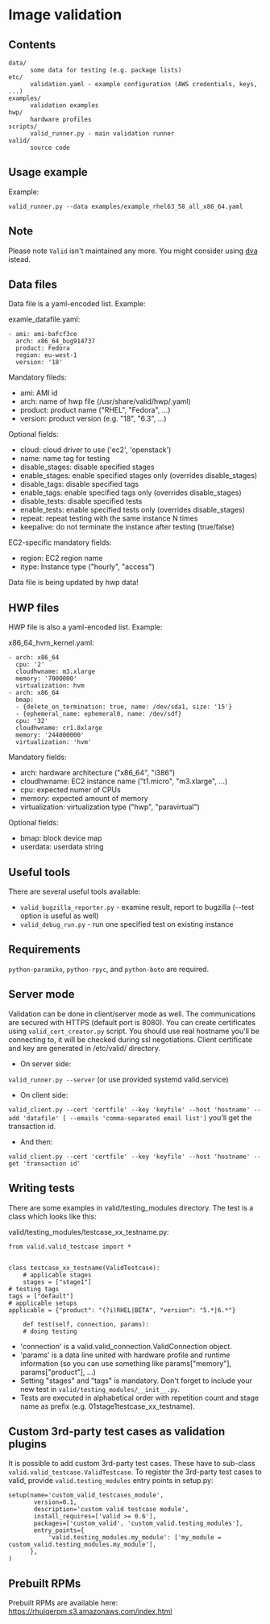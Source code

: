 Image validation
================

Contents
--------
    data/
          some data for testing (e.g. package lists)
    etc/
          validation.yaml - example configuration (AWS credentials, keys, ...)
    examples/
          validation examples
    hwp/
          hardware profiles
    scripts/
          valid_runner.py - main validation runner
    valid/
          source code


Usage example
-------------
Example: 

`valid_runner.py --data examples/example_rhel63_58_all_x86_64.yaml`

Note
----
Please note `Valid` isn't maintained any more.
You might consider using [dva](https://github.com/RedHatQE/dva) istead.

Data files
----------
Data file is a yaml-encoded list. Example:

examle_datafile.yaml:

    - ami: ami-bafcf3ce
      arch: x86_64_bug914737
      product: Fedora
      region: eu-west-1
      version: '18'

Mandatory fileds:
* ami: AMI id
* arch: name of hwp file (/usr/share/valid/hwp/<name>.yaml)
* product: product name ("RHEL", "Fedora", ...)
* version: product version (e.g. "18", "6.3", ...)

Optional fields:
* cloud: cloud driver to use ('ec2', 'openstack')
* name: name tag for testing
* disable_stages: disable specified stages
* enable_stages: enable specified stages only (overrides disable_stages)
* disable_tags: disable specified tags
* enable_tags: enable specified tags only (overrides disable_stages)
* disable_tests: disable specified tests
* enable_tests: enable specified tests only (overrides disable_stages)
* repeat: repeat testing with the same instance N times
* keepalive: do not terminate the instance after testing (true/false)

EC2-specific mandatory fields:
* region: EC2 region name
* itype: Instance type ("hourly", "access")

Data file is being updated by hwp data!


HWP files
---------
HWP file is also a yaml-encoded list. Example:

x86_64_hvm_kernel.yaml:

    - arch: x86_64
      cpu: '2'
      cloudhwname: m3.xlarge
      memory: '7000000'
      virtualization: hvm
    - arch: x86_64
      bmap:
      - {delete_on_termination: true, name: /dev/sda1, size: '15'}
      - {ephemeral_name: ephemeral0, name: /dev/sdf}
      cpu: '32'
      cloudhwname: cr1.8xlarge
      memory: '244000000'
      virtualization: 'hvm'

Mandatory fields:
* arch: hardware architecture ("x86_64", "i386")
* cloudhwname: EC2 instance name ("t1.micro", "m3.xlarge", ...)
* cpu: expected numer of CPUs
* memory: expected amount of memory
* virtualization: virtualization type ("hwp", "paravirtual")

Optional fields:
* bmap: block device map
* userdata: userdata string


Useful tools
------------
There are several useful tools available:
* `valid_bugzilla_reporter.py` - examine result, report to bugzilla (--test option is useful as well)
* `valid_debug_run.py` - run one specified test on existing instance


Requirements
------------
`python-paramiko`, `python-rpyc`, and `python-boto` are required.

Server mode
-----------
Validation can be done in client/server mode as well. The communications are secured with HTTPS (default
port is 8080). You can create certificates using `valid_cert_creator.py` script. You should use real hostname
you'll be connecting to, it will be checked during ssl negotiations. Client certificate and key are generated
in /etc/valid/ directory.

* On server side:

`valid_runner.py --server` (or use provided systemd valid.service)

* On client side:

`valid_client.py --cert 'certfile' --key 'keyfile' --host 'hostname' --add 'datafile' [ --emails 'comma-separated email list']`
you'll get the transaction id.

* And then:

`valid_client.py --cert 'certfile' --key 'keyfile' --host 'hostname' --get 'transaction id'`


Writing tests
-------------
There are some examples in valid/testing_modules directory. The test is a class which looks like this:

valid/testing_modules/testcase_xx_testname.py:

    from valid.valid_testcase import *


    class testcase_xx_testname(ValidTestcase):
        # applicable stages
        stages = ["stage1"]
	# testing tags
	tags = ["default"]
	# applicable setups
	applicable = {"product": "(?i)RHEL|BETA", "version": "5.*|6.*"}

        def test(self, connection, params):
	    # doing testing

* 'connection' is a valid.valid_connection.ValidConnection object.
* 'params' is a data line united with hardware profile and runtime information (so you can use something like params["memory"], params["product"], ...)
* Setting "stages" and "tags" is mandatory. Don't forget to include your new test in `valid/testing_modules/__init__.py`.
* Tests are executed in alphabetical order with repetition count and stage name as prefix (e.g. 01stage1testcase_xx_testname).


Custom 3rd-party test cases as validation plugins
-------------------------------------------------
It is possible to add custom 3rd-party test cases. These have to sub-class `valid.valid_testcase.ValidTestcase`.
To register the 3rd-party test cases to valid, provide  `valid.testing_modules` entry points in setup.py:
```
setup(name='custom_valid_testcases_module',
       version=0.1,
       description='custom valid testcase module',
       install_requires=['valid >= 0.6'],
       packages=['custom_valid', 'custom_valid.testing_modules'],
       entry_points={
           'valid.testing_modules.my_module': ['my_module = custom_valid.testing_modules.my_module'],
      },
)
```

Prebuilt RPMs
------------
Prebuilt RPMs are available here: https://rhuiqerpm.s3.amazonaws.com/index.html
